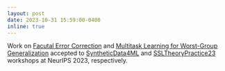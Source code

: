 ```yaml
---
layout: post
date: 2023-10-31 15:59:00-0400
inline: true
---
```


Work on [Facutal Error Correction](https://aclanthology.org/2023.findings-emnlp.451.pdf) and [Multitask Learning for Worst-Group Generalization](https://openreview.net/pdf?id=sPlhAIp6mk) accepted to [SyntheticData4ML](https://www.syntheticdata4ml.vanderschaar-lab.com) and [SSLTheoryPractice23](https://sslneurips23.github.io) workshops at NeurIPS 2023, respectively.